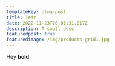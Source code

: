 ```yaml
---
templateKey: blog-post
title: Test
date: 2022-11-23T20:01:31.017Z
description: A small desc
featuredpost: true
featuredimage: /img/products-grid1.jpg
---
```

H﻿ey **bold**